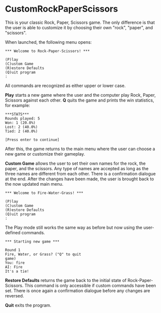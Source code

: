# CustomRockPaperScissors

This is your classic Rock, Paper, Scissors game. The only difference is that the user is able to customize it by choosing their own "rock", "paper", and "scissors".

When launched, the following menu opens:

<code>*** Welcome to Rock-Paper-Scissors! ***</code>

<code>(P)lay</code><br>
<code>(C)ustom Game</code><br>
<code>(R)estore Defaults</code><br>
<code>(Q)uit program</code><br>
<code>: </code><br>

All commands are recognized as either upper or lower case.

<b>Play</b> starts a new game where the user and the computer play Rock, Paper, Scissors against each other. <b>Q</b> quits the game and prints the win statistics, for example:

<code>&#42;&#42;&#42;STATS&#42;&#42;&#42;</code><br>
<code>Rounds played: 5</code><br>
<code>Won: 1 (20.0%)</code><br>
<code>Lost: 2 (40.0%)</code><br>
<code>Tied: 2 (40.0%)</code><br>

<code>[Press enter to continue]</code><br>

After this, the game returns to the main menu where the user can choose a new game or customize their gameplay.

<b>Custom Game</b> allows the user to set their own names for the rock, the paper, and the scissors. Any type of names are accepted as long as the three names are different from each other. There is a confirmation dialogue at the end. After the changes have been made, the user is brought back to the now updated main menu.

<code>*** Welcome to Fire-Water-Grass! ***</code><br>

<code>(P)lay</code><br>
<code>(C)ustom Game</code><br>
<code>(R)estore Defaults</code><br>
<code>(Q)uit program</code><br>
<code>: </code><br>

The Play mode still works the same way as before but now using the user-defined commands.

<code>*** Starting new game ***</code><br>

<code>Round 1</code><br>
<code>Fire, Water, or Grass? ("Q" to quit game)</code><br>
<code>You: fire</code><br>
<code>AI: Fire</code><br>
<code>It's a tie!</code><br>

<b>Restore Defaults</b> returns the game back to the initial state of Rock-Paper-Scissors. This command is only accessible if custom commands have been set. There is once again a confirmation dialogue before any changes are reversed.

<b>Quit</b> exits the program.

